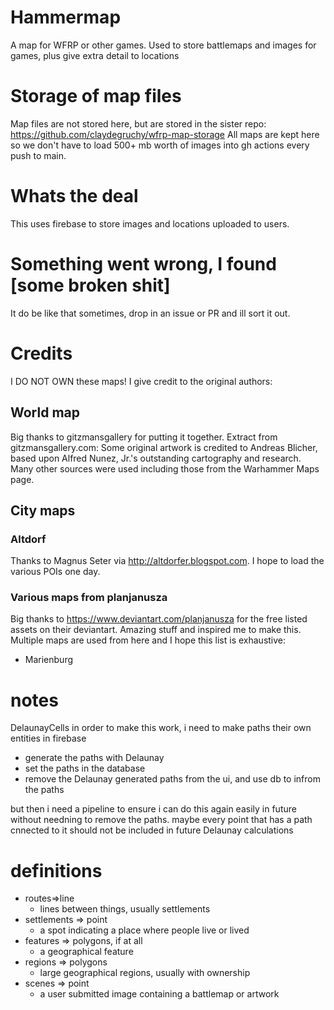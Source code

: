 # Hammermap
A map for WFRP or other games. Used to store battlemaps and images for games, plus give extra detail to locations

# Storage of map files
Map files are not stored here, but are stored in the sister repo:
https://github.com/claydegruchy/wfrp-map-storage
All maps are kept here so we don't have to load 500+ mb worth of images into gh actions every push to main.

# Whats the deal
This uses firebase to store images and locations uploaded to users.

# Something went wrong, I found [some broken shit] 
It do be like that sometimes, drop in an issue or PR and ill sort it out.


# Credits
I DO NOT OWN these maps! I give credit to the original authors:
## World map
Big thanks to gitzmansgallery for putting it together. Extract from gitzmansgallery.com:
Some original artwork is credited to Andreas Blicher, based upon Alfred Nunez, Jr.'s outstanding cartography and research. Many other sources were used including those from the Warhammer Maps page.

## City maps
### Altdorf
Thanks to Magnus Seter via http://altdorfer.blogspot.com. I hope to load the various POIs one day.
### Various maps from planjanusza
Big thanks to https://www.deviantart.com/planjanusza for the free listed assets on their deviantart. Amazing stuff and inspired me to make this. Multiple maps are used from here and I hope this list is exhaustive:
- Marienburg

# notes
DelaunayCells
in order to make this work, i need to make paths their own entities in firebase
- generate the paths with Delaunay
- set the paths in the database
- remove the Delaunay generated paths from the ui, and use db to infrom the paths

but then i need a pipeline to ensure i can do this again easily in future without needning to remove the paths.
maybe every point that has a path cnnected to it should not be included in future Delaunay calculations

# definitions

- routes=>line 
  - lines between things, usually settlements
- settlements => point
  - a spot indicating a place where people live or lived
- features => polygons, if at all
  - a geographical feature
- regions => polygons
  - large geographical regions, usually with ownership
- scenes => point
  - a user submitted image containing a battlemap or artwork

